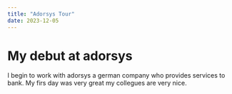 ```yaml
---
title: "Adorsys Tour"
date: 2023-12-05
---
```


# My debut at adorsys
I begin to work with adorsys a german company who provides services to bank. My firs day was very great my collegues are very nice.
